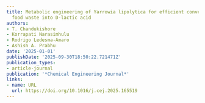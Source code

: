 ```yaml
---
title: Metabolic engineering of Yarrowia lipolytica for efficient conversion of valorised
  food waste into D-lactic acid
authors:
- T. Chandukishore
- Korrapati Narasimhulu
- Rodrigo Ledesma‐Amaro
- Ashish A. Prabhu
date: '2025-01-01'
publishDate: '2025-09-30T18:50:22.721471Z'
publication_types:
- article-journal
publication: '*Chemical Engineering Journal*'
links:
- name: URL
  url: https://doi.org/10.1016/j.cej.2025.165519
---
```

